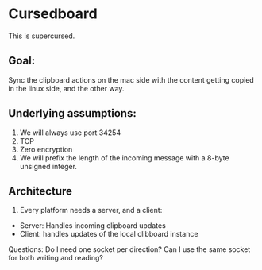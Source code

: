# Cursedboard

This is supercursed.

## Goal:

Sync the clipboard actions on the mac side with the content getting copied in the linux side, and the other way.

## Underlying assumptions:

1. We will always use port 34254
2. TCP
3. Zero encryption
4. We will prefix the length of the incoming message with a 8-byte unsigned integer.

## Architecture

1. Every platform needs a server, and a client:

- Server: Handles incoming clipboard updates
- Client: handles updates of the local clibboard instance

Questions: Do I need one socket per direction? Can I use the same socket for both writing and reading?
